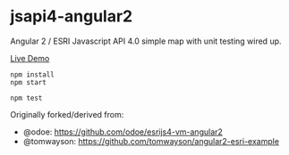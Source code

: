 # jsapi4-angular2
Angular 2 / ESRI Javascript API 4.0 simple map with unit testing wired up.

[Live Demo](http://joshwerts.com/jsapi4-angular2)

```
npm install
npm start

npm test
```

Originally forked/derived from:
- @odoe: https://github.com/odoe/esrijs4-vm-angular2
- @tomwayson: https://github.com/tomwayson/angular2-esri-example
